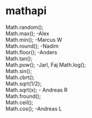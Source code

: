 # mathapi


Math.random();  
Math.max(); -Alex  
Math.min(); -Marcus W    
Math.round(); -Nadim  
Math.floor(); -Anders  
Math.tan();  
Math.pow(); -Jarl, Faj
Math.log();  
Math.sin();  
Math.cbrt();  
Math.sqrt(1/2);  
Math.sqrt(x); - Andreas R  
Math.fround();  
Math.ceil();  
Math.cos(); -Andreas L 
